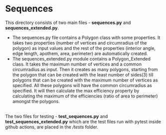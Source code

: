 # Sequences

This directory consists of two main files - <b>sequences.py</b> and <b>sequences_extended.py</b>.

<ul>
  <li>The sequences.py file contains a Polygon class with some properties. It takes two properties (number of vertices and circumradius of the polygon) as input values and the rest of the properties (interior angle, edge length, apothem, area, perimeter) are automatically created.</li>
  <li>The sequences_extended.py module contains a Polygon_Extended class. It takes the maximum number of vertices and a common circumradius as input. Then it creates as many polygons, starting from the polygon that can be created with the least number of sides(3) till polygons that can be created with the maximum number of vertices as specified. All these polygons will have the common circumradius as specified. It will then calculate the max efficiency property by calculating the maximum of the efficiencies (ratio of area to perimeter) amongst the polygons.</li>
</ul>

</br>
The two files for testing  - <b>test_sequences.py</b> and <b>test_sequences_extended.py</b> which are the test files run with pytest inside github actions, are placed in the <i>/tests</i> folder.

